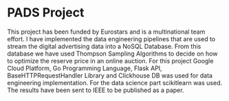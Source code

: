 # PADS Project

This project has been funded by Eurostars and is a multinational team effort. I have implemented the data engineering pipelines that are used to stream the digital advertising data into a NoSQL Database. From this database we have used Thompson Sampling Algorithms to decide on how to optimize the reserve price in an online auction. For this project Google Cloud Platform, Go Programming Language, Flask API, BaseHTTPRequestHandler Library and Clickhouse DB was used for data engineering implementation. For the data science part scikitlearn was used. The results have been sent to IEEE to be published as a paper.
